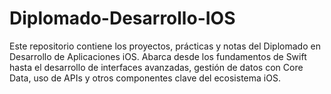 # Diplomado-Desarrollo-IOS

Este repositorio contiene los proyectos, prácticas y notas del Diplomado en Desarrollo de Aplicaciones iOS. Abarca desde los fundamentos de Swift hasta el desarrollo de interfaces avanzadas, gestión de datos con Core Data, uso de APIs y otros componentes clave del ecosistema iOS.
